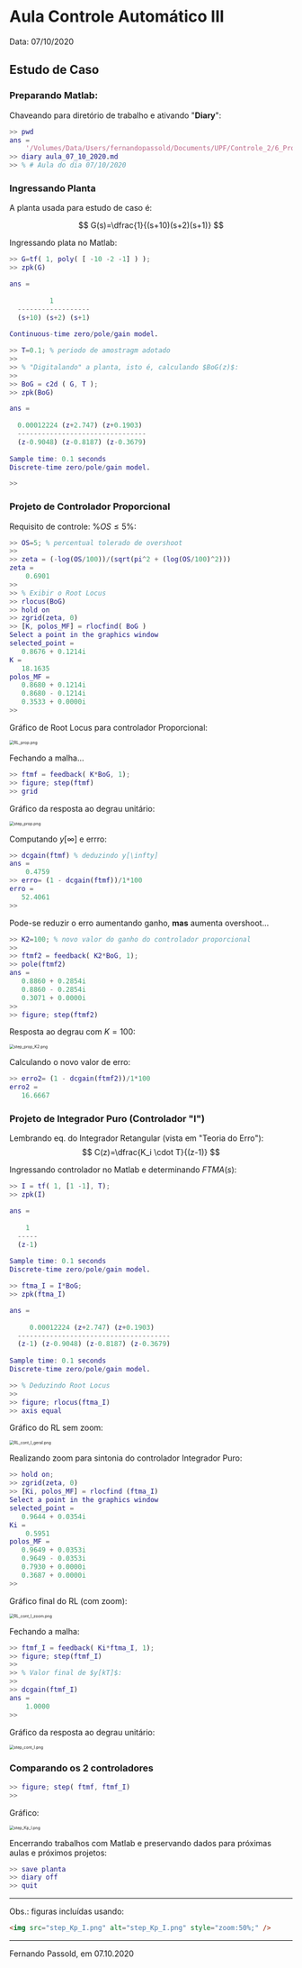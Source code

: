# Aula Controle Automático III

Data: 07/10/2020

## Estudo de Caso

### Preparando Matlab:

Chaveando para diretório de trabalho e ativando "**Diary**":

```matlab
>> pwd
ans =
    '/Volumes/Data/Users/fernandopassold/Documents/UPF/Controle_2/6_Projetos_via_RL/2020_2'
>> diary aula_07_10_2020.md
>> % # Aula do dia 07/10/2020
```

### Ingressando Planta

A planta usada para estudo de caso é:

$$
G(s)=\dfrac{1}{(s+10)(s+2)(s+1)}
$$

Ingressando plata no Matlab:

```matlab
>> G=tf( 1, poly( [ -10 -2 -1] ) );
>> zpk(G)

ans =
 
          1
  ------------------
  (s+10) (s+2) (s+1)
 
Continuous-time zero/pole/gain model.

>> T=0.1; % periodo de amostragm adotado
>> 
>> % "Digitalando" a planta, isto é, calculando $BoG(z)$:
>> 
>> BoG = c2d ( G, T );
>> zpk(BoG)

ans =
 
  0.00012224 (z+2.747) (z+0.1903)
  --------------------------------
  (z-0.9048) (z-0.8187) (z-0.3679)
 
Sample time: 0.1 seconds
Discrete-time zero/pole/gain model.

>>
```

### Projeto de Controlador Proporcional

Requisito de controle: $\%OS  \le 5\%$:

```matlab
>> OS=5; % percentual tolerado de overshoot
>> 
>> zeta = (-log(OS/100))/(sqrt(pi^2 + (log(OS/100)^2)))
zeta =
    0.6901
>> 
>> % Exibir o Root Locus
>> rlocus(BoG)
>> hold on
>> zgrid(zeta, 0)
>> [K, polos_MF] = rlocfind( BoG )
Select a point in the graphics window
selected_point =
   0.8676 + 0.1214i
K =
   18.1635
polos_MF =
   0.8680 + 0.1214i
   0.8680 - 0.1214i
   0.3533 + 0.0000i
>>
```
 
Gráfico de Root Locus para controlador Proporcional:

<img src="RL_prop.png" alt="RL_prop.png" style="zoom:50%;" />

Fechando a malha...

```matlab
>> ftmf = feedback( K*BoG, 1);
>> figure; step(ftmf)
>> grid
```

Gráfico da resposta ao degrau unitário:

<img src="step_prop.png" alt="step_prop.png" style="zoom:50%;" />

Computando $y[\infty]$ e errro:

```matlab 
>> dcgain(ftmf) % deduzindo y[\infty]
ans =
    0.4759
>> erro= (1 - dcgain(ftmf))/1*100
erro =
   52.4061
>> 
```

Pode-se reduzir o erro aumentando ganho, **mas** aumenta overshoot...

```matlab
>> K2=100; % novo valor do ganho do controlador proporcional
>> 
>> ftmf2 = feedback( K2*BoG, 1);
>> pole(ftmf2)
ans =
   0.8860 + 0.2854i
   0.8860 - 0.2854i
   0.3071 + 0.0000i
>> 
>> figure; step(ftmf2)
```

Resposta ao degrau com $K=100$:

<img src="step_prop_K2.png" alt="step_prop_K2.png" style="zoom:50%;" />

Calculando o novo valor de erro:

```matlab 
>> erro2= (1 - dcgain(ftmf2))/1*100
erro2 =
   16.6667
```

### Projeto de Integrador Puro (Controlador "I")

Lembrando eq. do Integrador Retangular (vista em "Teoria do Erro"):
$$
C(z)=\dfrac{K_i \cdot T}{(z-1)}
$$

Ingressando controlador no Matlab e determinando $FTMA(s)$:

```matlab
>> I = tf( 1, [1 -1], T);
>> zpk(I)

ans =
 
    1
  -----
  (z-1)
 
Sample time: 0.1 seconds
Discrete-time zero/pole/gain model.

>> ftma_I = I*BoG;
>> zpk(ftma_I)

ans =
 
     0.00012224 (z+2.747) (z+0.1903)
  --------------------------------------
  (z-1) (z-0.9048) (z-0.8187) (z-0.3679)
 
Sample time: 0.1 seconds
Discrete-time zero/pole/gain model.

>> % Deduzindo Root Locus
>> 
>> figure; rlocus(ftma_I)
>> axis equal
```

Gráfico do RL sem zoom:

<img src="RL_cont_I_geral.png" alt="RL_cont_I_geral.png" style="zoom:50%;" />

Realizando zoom para sintonia do controlador Integrador Puro:

```matlab 
>> hold on;
>> zgrid(zeta, 0)
>> [Ki, polos_MF] = rlocfind (ftma_I)
Select a point in the graphics window
selected_point =
   0.9644 + 0.0354i
Ki =
    0.5951
polos_MF =
   0.9649 + 0.0353i
   0.9649 - 0.0353i
   0.7930 + 0.0000i
   0.3687 + 0.0000i
>> 
```

Gráfico final do RL (com zoom):

<img src="RL_cont_I_zoom.png" alt="RL_cont_I_zoom.png" style="zoom:50%;" />

Fechando a malha:

```matlab
>> ftmf_I = feedback( Ki*ftma_I, 1);
>> figure; step(ftmf_I)
>> 
>> % Valor final de $y[kT]$:
>> 
>> dcgain(ftmf_I)
ans =
    1.0000
>>
``` 

Gráfico da resposta ao degrau unitário:

<img src="step_cont_I.png" alt="step_cont_I.png" style="zoom:50%;" />

### Comparando os 2 controladores

```matlab
>> figure; step( ftmf, ftmf_I)
>>
```

Gráfico:
 
<img src="step_Kp_I.png" alt="step_Kp_I.png" style="zoom:50%;" />

Encerrando trabalhos com Matlab e preservando dados para próximas aulas e próximos projetos:

```matlab 
>> save planta
>> diary off
>> quit
```

---

Obs.: figuras incluídas usando:

```html
<img src="step_Kp_I.png" alt="step_Kp_I.png" style="zoom:50%;" />
```
---

Fernando Passold, em 07.10.2020